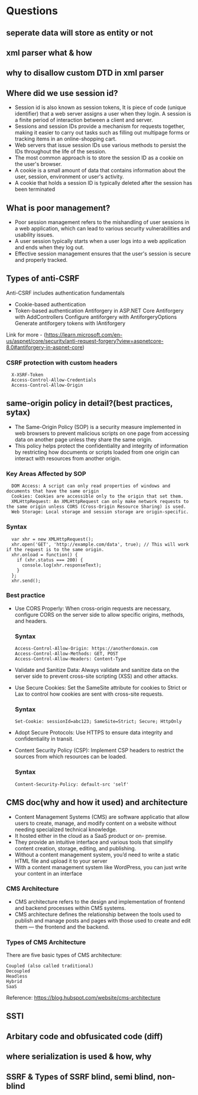 # Questions

## seperate data will store as entity or not

## xml parser what & how

## why to disallow custom DTD in xml parser

## Where did we use session id?
  - Session id is also known as session tokens, It is piece of code (unique identifier) that a web server assigns a user when they login. A session is a finite period of interaction between a client and server.
  - Sessions and session IDs provide a mechanism for requests together, making it easier to carry out tasks such as filling out multipage forms or tracking items in an online-shopping cart.
  - Web servers that issue session IDs use various methods to persist the IDs throughout the life of the session.
  - The most common approach is to store the session ID as a cookie on the user's browser.
  - A cookie is a small amount of data that contains information about the user, session, environment or user's activity.
  - A cookie that holds a session ID is typically deleted after the session has been terminated

## What is poor management?
  - Poor session management refers to the mishandling of user sessions in a web application, which can lead to various security vulnerabilities and usability issues.
  - A user session typically starts when a user logs into a web application and ends when they log out.
  - Effective session management ensures that the user's session is secure and properly tracked.

## Types of anti-CSRF
Anti-CSRF includes authentication fundamentals
  -  Cookie-based authentication
  -  Token-based authentication
Antiforgery in ASP.NET Core
Antiforgery with AddControllers
Configure antiforgery with AntiforgeryOptions
Generate antiforgery tokens with IAntiforgery

  Link for more - (https://learn.microsoft.com/en-us/aspnet/core/security/anti-request-forgery?view=aspnetcore-8.0#antiforgery-in-aspnet-core)
  
### CSRF protection with custom headers 
      X-XSRF-Token
      Access-Control-Allow-Credentials 
      Access-Control-Allow-Origin

## same-origin policy in detail?(best practices, sytax)
  - The Same-Origin Policy (SOP) is a security measure implemented in web browsers to prevent malicious scripts on one page from accessing data on another page unless they share the same origin.
  - This policy helps protect the confidentiality and integrity of information by restricting how documents or scripts loaded from one origin can interact with resources from another origin.

### Key Areas Affected by SOP

      DOM Access: A script can only read properties of windows and documents that have the same origin
      Cookies: Cookies are accessible only to the origin that set them.
      XMLHttpRequest: An XMLHttpRequest can only make network requests to the same origin unless CORS (Cross-Origin Resource Sharing) is used.
      Web Storage: Local storage and session storage are origin-specific.

### Syntax
      var xhr = new XMLHttpRequest();
      xhr.open('GET', 'http://example.com/data', true); // This will work if the request is to the same origin.
      xhr.onload = function() {
        if (xhr.status === 200) {
          console.log(xhr.responseText);
        }
      };
      xhr.send();


### Best practice
  - Use CORS Properly: When cross-origin requests are necessary, configure CORS on the server side to allow specific origins, methods, and headers.

    ### Syntax
        Access-Control-Allow-Origin: https://anotherdomain.com
        Access-Control-Allow-Methods: GET, POST
        Access-Control-Allow-Headers: Content-Type

  - Validate and Sanitize Data: Always validate and sanitize data on the server side to prevent cross-site scripting (XSS) and other attacks.

  - Use Secure Cookies: Set the SameSite attribute for cookies to Strict or Lax to control how cookies are sent with cross-site requests.
    ### Syntax
        Set-Cookie: sessionId=abc123; SameSite=Strict; Secure; HttpOnly

  - Adopt Secure Protocols: Use HTTPS to ensure data integrity and confidentiality in transit.

  - Content Security Policy (CSP): Implement CSP headers to restrict the sources from which resources can be loaded.

    ### Syntax
        Content-Security-Policy: default-src 'self'
  

## CMS doc(why and how it used) and architecture
  - Content Management Systems (CMS) are software applicatio that allow users to create, manage, and modify content on a website without needing specialized technical knowledge.
  - It hosted either in the cloud as a SaaS product or on- premise.
  - They provide an intuitive interface and various tools that simplify content creation, storage, editing, and publishing.
  - Without a content management system, you’d need to write a static HTML file and upload it to your server
  - With a content management system like WordPress, you can just write your content in an interface

### CMS Architecture
  - CMS architecture refers to the design and implementation of frontend and backend processes within CMS systems.
  - CMS architecture defines the relationship between the tools used to publish and manage posts and pages with those used to create and edit them — the frontend and the backend.
### Types of CMS Architecture

There are five basic types of CMS architecture:

    Coupled (also called traditional)
    Decoupled
    Headless
    Hybrid
    SaaS

Reference: https://blog.hubspot.com/website/cms-architecture
  
## SSTI


## Arbitary code and obfusicated code (diff)


## where serialization is used & how, why

## SSRF & Types of SSRF blind, semi blind, non-blind



